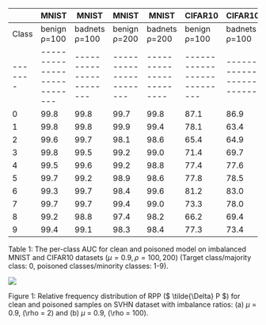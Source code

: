 |       |            MNIST           |         MNIST         |        MNIST          |         MNIST          |         CIFAR10           |      CIFAR10           |       CIFAR10          |      CIFAR10            |
|-------|----------------------------|-----------------------|-----------------------|------------------------|---------------------------|------------------------|------------------------|-------------------------|
|Class  | benign ρ=100               | badnets ρ=100         | benign ρ=200          | badnets ρ=200          | benign ρ=100              | badnets ρ=100          | benign ρ=200           | badnets ρ=200           |
|-------|----------------------------|-----------------------|-----------------------|------------------------|---------------------------|------------------------|------------------------|-------------------------|
| 0     | 99.8                       | 99.8                  | 99.7                  | 99.8                   | 87.1                      | 86.9                   | 84.5                   | 83.3                    |
| 1     | 99.8                       | 99.8                  | 99.9                  | 99.4                   | 78.1                      | 63.4                   | 66.0                   | 63.1                    |
| 2     | 99.6                       | 99.7                  | 98.1                  | 98.6                   | 65.4                      | 64.9                   | 61.1                   | 61.5                    |
| 3     | 99.8                       | 99.5                  | 99.2                  | 99.0                   | 71.4                      | 69.7                   | 69.5                   | 68.8                    |
| 4     | 99.5                       | 99.6                  | 99.2                  | 98.8                   | 77.4                      | 77.6                   | 72.9                   | 70.3                    |
| 5     | 99.7                       | 99.2                  | 98.9                  | 98.6                   | 77.8                      | 78.5                   | 71.1                   | 74.3                    |
| 6     | 99.3                       | 99.7                  | 98.4                  | 99.6                   | 81.2                      | 83.0                   | 75.3                   | 71.7                    |
| 7     | 99.7                       | 99.7                  | 99.4                  | 99.0                   | 73.3                      | 78.0                   | 65.4                   | 73.4                    |
| 8     | 99.2                       | 98.8                  | 97.4                  | 98.2                   | 66.2                      | 69.4                   | 61.1                   | 67.9                    |
| 9     | 99.4                       | 99.1                  | 98.3                  | 98.4                   | 77.3                      | 73.4                   | 63.4                   | 58.7                    |

Table 1: The per-class AUC for clean and poisoned model on imbalanced MNIST and CIFAR10 datasets ($\mu = 0.9, \rho = 100, 200$) (Target class/majority class: 0, poisoned classes/minority classes: 1-9).

![](Figure555.png)

Figure 1: Relative frequency distribution of RPP ($ \tilde{\Delta} P $) for clean and poisoned samples on SVHN dataset with imbalance ratios: (a) $\mu$ = 0.9, \(\rho = 2\) and (b) $\mu$ = 0.9, \(\rho = 100\).

